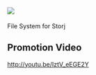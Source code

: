 # ![](https://raw.githubusercontent.com/storj-jp/StorjPoint/master/icon.png)
File System for Storj

## Promotion Video
http://youtu.be/IztV_eEGE2Y
